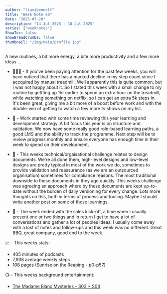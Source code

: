 ```yaml
---
author: "liamjbennett"
title: "Week Note 68"
date: "2025-07-20"
description: "14-Jul-2025 - 18-Jul-2025"
series: ["weeknotes"]
ShowToc: false
ShowBreadCrumbs: false
thumbnail: "/img/main/profile.jpg"
---
```


A new routines, a bit more energy, a bite more productivity and a few more ideas ...
<p/>

* 🏃🏻‍➡️ - If you've been paying attention for the past few weeks, you will have noticed that there has a marked decline in my step count since I accquired by manual treadmill. Well apparently this is quite common, but I was not happy about it. So I stated this week with a small change to my routine by gettting up 1hr earlier to spend an extra hour on the treadmill, while watching something on netflix, so I can get an extra 5k steps in. It's been great, giving me a bit more of a boost before work and with the double-win of getting to watch a few more tv shows on my list.
<p/>

* 📙 - Work started with some time reviewing this year learning and development strategy. A bit focus this year is on structure and validation. We now have some really good role-based learning paths, a good LMS and the ability to track the programme. Next step will be to review progress monthly and ensure everyone has enough time in their week to spend on their development.
<p/>

* 📄 - This weeks technical/orgaisational challenge relates to design documents. We're all done them, high-level designs and low-level designs are pretty typical in most of the work we do, sometimes to provide validation and reassurance (as we are an outsourced organisation) sometimes for compliance reasons. The most traditional downside to these documents in they age quickly. This weeks challenge was agreeing an approach where by these documents are kept up-to-date without the burden of daily versioning for every change. Lots more thoughts on this, both in terms of process and tooling. Maybe I should write another post on some of these learnings.
<p/>

* 🥂 - The week ended with the sales kick-off, a time when I usually present one or two things and in return I get to have a lot of conversations and gather a lot of peoples ideas. I usually come away with a lost of notes and follow-ups and this week was no different. Great BBQ, great company, good end to the week.
<p/>

📈 - This weeks stats:
* 405 minutes of podcasts
* 7,938 average weekly steps
* 108 pages (Sunrise on the Reaping - p0-p57)
<p/>

📺 - This weeks background entertainment:
* [The Madame Blanc Mysteries - S03 + S04](https://www.imdb.com/title/tt15499118/)